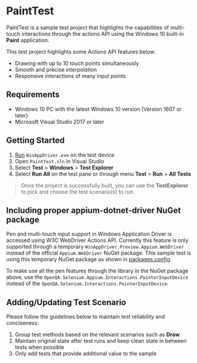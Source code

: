# PaintTest

PaintTest is a sample test project that highlights the capabilities of multi-touch interactions through the actions API using the Windows 10 built-in **Paint** application.

This test project highlights some Actions API features below.
- Drawing with up to 10 touch points simultaneously
- Smooth and precise interpolation
- Responsive interactions of many input points


## Requirements

- Windows 10 PC with the latest Windows 10 version (Version 1607 or later)
- Microsoft Visual Studio 2017 or later


## Getting Started

1. [Run](../../../README.md#installing-and-running-windows-application-driver) `WinAppDriver.exe` on the test device
1. Open `PaintTest.sln` in Visual Studio
2. Select **Test** > **Windows** > **Test Explorer**
3. Select **Run All** on the test pane or through menu **Test** > **Run** > **All Tests**

> Once the project is successfully built, you can use the **TestExplorer** to pick and choose the test scenario(s) to run


## Including proper appium-dotnet-driver NuGet package

Pen and multi-touch input support in Windows Application Driver is accessed using W3C WebDriver Actions API. Currently this feature is only supported
through a temporary `WinAppDriver.Preview.Appium.WebDriver` instead of the official `Appium.WebDriver` NuGet package. This sample test
is using this temporary NuGet package as shown in [packages.config](./packages.config).

To make use all the pen features through the library in the NuGet package above, use the `OpenQA.Selenium.Appium.Interactions.PointerInputDevice`
instead of the `OpenQA.Selenium.Interactions.PointerInputDevice`.


## Adding/Updating Test Scenario

Please follow the guidelines below to maintain test reliability and conciseness:
1. Group test methods based on the relevant scenarios such as **Draw**
2. Maintain original state after test runs and keep clean state in between tests when possible
3. Only add tests that provide additional value to the sample
